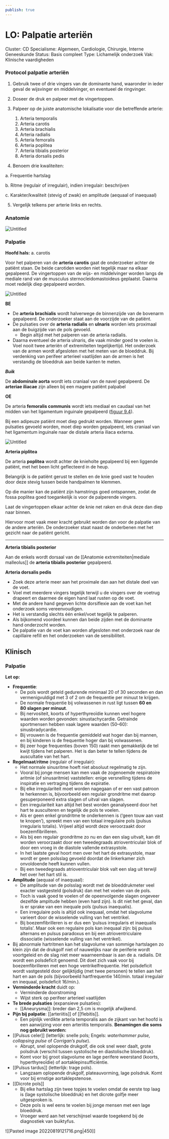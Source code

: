 ```yaml
---
publish: true
---
```

# LO: Palpatie arteriën

Cluster: CD
Specialisme: Algemeen, Cardiologie, Chirurgie, Interne Geneeskunde
Status: Basis compleet
Type: Lichamelijk onderzoek
Vak: Klinische vaardigheden

### Protocol palpatie arteriën

1.  Gebruik twee of drie vingers van de dominante hand, waaronder in ieder geval de wijsvinger en middelvinger, en eventueel de ringvinger.
2.  Doseer de druk en palpeer met de vingertoppen.
3.  Palpeer op de juiste anatomische lokalisatie voor die betreffende arterie: 
    1. Arteria temporalis
    2. Arteria carotis
    3. Arteria brachialis
    4. Arteria radialis
    5. Arteria femoralis
    6. Arteria poplitea
    7. Arteria tibialis posterior
    8. Arteria dorsalis pedis

4. Benoem drie kwaliteiten:

a. Frequentie hartslag

b. Ritme (regulair of irregulair), indien irregulair: beschrijven

c. Karakter/kwaliteit (stevig of zwak) en amplitude (aequaal of inaequaal)

5. Vergelijk telkens per arterie links en rechts.

### Anatomie

![Untitled](Untitled%2060.png)

### Palpatie

**Hoofd hals:** a. carotis

Voor het palperen van de **arteria carotis** gaat de onderzoeker achter de patiënt staan. De beide carotiden worden niet tegelijk maar na elkaar gepalpeerd. De vingertoppen van de wijs- en middelvinger worden langs de mediale rand van de musculus sternocleidomastoideus geplaatst. Daarna moet redelijk diep gepalpeerd worden.

![Untitled](Untitled%201%2043.png)

**BE**

- De **arteria brachialis** wordt halverwege de binnenzijde van de bovenarm gepalpeerd. De onderzoeker staat aan de voorzijde van de patiënt.
- De pulsaties over de **arteria radialis** en **ulnaris** worden iets proximaal aan de buigzijde van de pols gevoeld.
    - Begin altijd met het palperen van de arteria radialis.
- Daarna eventueel de arteria ulnaris, die vaak minder goed te voelen is. Voel nooit twee arteriën of extremiteiten tegelijkertijd. Het onderzoek van de armen wordt afgesloten met het meten van de bloeddruk. Bij verdenking van perifeer arterieel vaatlijden aan de armen is het verstandig de bloeddruk aan beide kanten te meten.

***Buik***

De **abdominale aorta** wordt iets craniaal van de navel gepalpeerd. De **arteriae iliacae** zijn alleen bij een magere patiënt palpabel

**OE**

De arteria **femoralis communis** wordt iets mediaal en caudaal van het midden van het ligamentum inguinale gepalpeerd ([figuur 9.4](https://mijn-bsl-nl.ru.idm.oclc.org/9-perifere-circulatie/824504#Fig4)). 

Bij een adipeuze patiënt moet diep gedrukt worden. Wanneer geen pulsaties gevoeld worden, moet diep worden gepalpeerd, iets craniaal van het ligamentum inguinale naar de distale arteria iliaca externa.

![Untitled](Untitled%202%2031.png)

**Arteria piplitea**

De arteria **poplitea** wordt achter de knieholte gepalpeerd bij een liggende patiënt, met het been licht geflecteerd in de heup. 

Belangrijk is de patiënt gerust te stellen en de knie goed vast te houden door deze stevig tussen beide handpalmen te klemmen. 

Op die manier kan de patiënt zijn hamstrings goed ontspannen, zodat de fossa poplitea goed toegankelijk is voor de palperende vingers. 

Laat de vingertoppen elkaar achter de knie net raken en druk deze dan diep naar binnen.

Hiervoor moet vaak meer kracht gebruikt worden dan voor de palpatie van de andere arteriën. De onderzoeker staat naast de onderbenen met het gezicht naar de patiënt gericht.

---

**Arteria tibialis posterior** 

Aan de enkels wordt dorsaal van de [[Anatomie extremiteiten|mediale malleolus]] de **arteria tibialis posterior** gepalpeerd.

**Arteria dorsalis pedis**

- Zoek deze arterie meer aan het proximale dan aan het distale deel van de voet.
- Voel met meerdere vingers tegelijk terwijl u de vingers over de voetrug drapeert en daarmee de eigen hand laat rusten op de voet.
- Met de andere hand gegeven lichte dorsiflexie aan de voet kan het onderzoek soms vereenvoudigen.
- Het is verstandig slechts één enkel/voet tegelijk te palperen.
- Als bijkomend voordeel kunnen dan beide zijden met de dominante hand onderzocht worden.
- De palpatie van de voet kan worden afgesloten met onderzoek naar de capillaire refill en het onderzoeken van de sensibiliteit.

## Klinisch

### Palpatie
**Let op:**
- **Frequentie**: 
	- De pols wordt geteld gedurende minimaal 20 of 30 seconden en dan vermenigvuldigd met 3 of 2 om de frequentie per minuut te krijgen. 
	- De normale frequentie bij volwassenen in rust ligt tussen **60 en 80 slagen per minuut**.
	- Bij nervositeit, koorts of hyperthyreoïdie kunnen veel hogere waarden worden gevonden: sinustachycardie. Getrainde sportmensen hebben vaak lagere waarden (50–60): sinusbradycardie.
	- Bij vrouwen is de frequentie gemiddeld wat hoger dan bij mannen, en bij kinderen is de frequentie hoger dan bij volwassenen. 
	- Bij zeer hoge frequenties (boven 150) raakt men gemakkelijk de tel kwijt tijdens het palperen. Het is dan beter te tellen tijdens de auscultatie van het hart.
- **Regelmaat**/**ritme** (regulair of irregulair):
	- Het normale sinusritme hoeft niet absoluut regelmatig te zijn. 
	- Vooral bij jonge mensen kan men vaak de zogenoemde respiratoire aritmie (of sinusaritmie) vaststellen: enige versnelling tijdens de inspiratie en vertraging tijdens de expiratie. 
	- Bij elke irregulariteit moet worden nagegaan of er een vast patroon te herkennen is, bijvoorbeeld een regulair grondritme met daarop gesuperponeerd extra slagen of uitval van slagen. 
	- Een irregulariteit kan altijd het best worden geanalyseerd door het hart te ausculteren en tegelijk de pols te voelen. 
	- Als er geen enkel grondritme te onderkennen is (‘geen touw aan vast te knopen’), spreekt men van een totaal irregulaire pols (pulsus irregularis totalis). Vrijwel altijd wordt deze veroorzaakt door boezemfibrilleren. 
	- Als bij een regulair grondritme zo nu en dan een slag uitvalt, kan dit worden veroorzaakt door een tweedegraads atrioventriculair blok of door een vroeg in de diastole vallende extrasystole. 
	- In het laatste geval hoort men over het hart de extrasystole, maar wordt er geen polsslag gevoeld doordat de linkerkamer zich onvoldoende heeft kunnen vullen. 
	- Bij een tweedegraads atrioventriculair blok valt een slag uit terwijl het over het hart stil is.
- **Amplitude** (aequaal of inaequaal): 
	- De amplitude van de polsslag wordt met de bloeddrukmeter veel exacter vastgesteld (polsdruk) dan met het voelen van de pols. 
	- Toch is vaak goed te voelen of de opeenvolgende slagen ongeveer dezelfde amplitude hebben (even hard zijn). Is dit niet het geval, dan is er sprake van een inequale pols (pulsus inaequalis).
	- Een irregulaire pols is altijd ook inequaal, omdat het slagvolume varieert door de wisselende vulling van het ventrikel. 
	- Bij boezemfibrilleren is er dus een ‘pulsus irregularis et inaequalis totalis’. Maar ook een regulaire pols kan inequaal zijn: bij pulsus alternans en pulsus paradoxus en bij een atrioventriculaire dissociatie (wisselende vulling van het ventrikel).
-  Bij abnormale hartritmen kan het slagvolume van sommige hartslagen zo klein zijn dat de drukgolf niet of nauwelijks naar de periferie wordt voortgeleid en de slag niet meer waarneembaar is aan de a. radialis. Dit wordt een polsdeficit genoemd. Dit doet zich vaak voor bij boezemfibrilleren met een hoge ventrikelfrequentie. Het polsdeficit wordt vastgesteld door gelijktijdig (met twee personen) te tellen aan het hart en aan de pols (bijvoorbeeld hartfrequentie 140/min. totaal irregulair en inequaal, polsdeficit 16/min.).
- **Verminderde kracht** duidt op:
    - Verminderde doorstroming
    - Wijst sterk op perifeer arterieel vaatlijden
- **Te brede pulsaties** (expansieve pulsaties):
    - [[Aneurysma]]: breder dan 2,5 cm is mogelijk afwijkend.
- **Pijn bij palpatie**: [[arteriitis]] of [[flebitis]].
    - Een pijnlijk verdikte arteria temporalis aan de zijkant van het hoofd is een aanwijzing voor een arteriitis temporalis.
**Benamingen die soms nog gebruikt worden:**
-   [[Pulsus celer]] (letterlijk: snelle pols; Engels: _waterhammer pulse, collapsing pulse_ of _Corrigan’s pulse_). 
	- Abrupt, snel oplopende drukgolf, die ook snel weer daalt, grote polsdruk (verschil tussen systolische en diastolische bloeddruk). 
	- Komt voor bij groot slagvolume en lage perifere weerstand (koorts, hyperthyreoïdie) of aortaklepinsufficiëntie.
-   [[Pulsus tardus]] (letterlijk: trage pols). 
	- Langzaam oplopende drukgolf, plateauvorming, lage polsdruk. Komt voor bij ernstige aortaklepstenose.
-   [[Dicrote pols]] 
	- Bij elke hartslag zijn twee topjes te voelen omdat de eerste top laag is (lage systolische bloeddruk) en het dicrote golfje meer uitgesproken is. 
	- Deze pols is wel eens te voelen bij jonge mensen met een lage bloeddruk. 
	- Vroeger werd aan het verschijnsel waarde toegekend bij de diagnostiek van buiktyfus.

![[Pasted image 20220819121716.png|450]]


